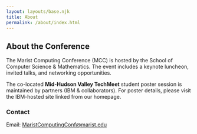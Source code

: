 ```yaml
---
layout: layouts/base.njk
title: About
permalink: /about/index.html
---
```


<h2>About the Conference</h2>
<p>The Marist Computing Conference (MCC) is hosted by the School of Computer Science & Mathematics. The event includes a keynote luncheon, invited talks, and networking opportunities.</p>

<p>The co-located <strong>Mid-Hudson Valley TechMeet</strong> student poster session is maintained by partners (IBM & collaborators). For poster details, please visit the IBM-hosted site linked from our homepage.</p>

<h3>Contact</h3>
<p>Email: <a href="mailto:MaristComputingConf@marist.edu">MaristComputingConf@marist.edu</a></p>
